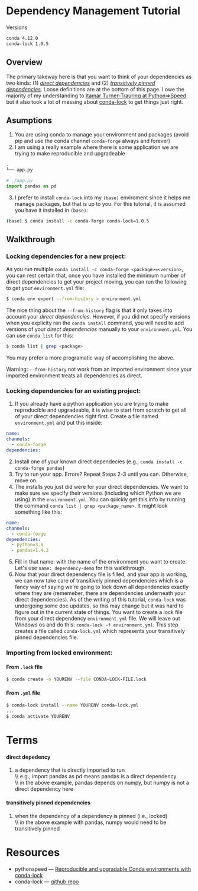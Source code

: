# Dependency Management Tutorial
Versions
```bash
conda 4.12.0
conda-lock 1.0.5
```

## Overview
The primary takeway here is that you want to think of your dependencies as two kinds: (1) [_direct dependencies_](#direct-depedency) and (2) [_transitively pinned dependencies_](#transitively-pinned-dependencies). Loose definitions are at the bottom of this page. I owe the majority of my understanding to [Itamar Turner-Trauring at Python⇒Speed](#resources) but it also took a lot of messing about [conda-lock](#resources) to get things just right.

## Asumptions
1. You are using conda to manage your environment and packages (avoid pip and use the conda channel `conda-forge` always and forever)
2. I am using a really example where there is some application we are trying to make reproducible and upgradeable
```bash
.
└── app.py
```
```python
# ./app.py
import pandas as pd
```
3. I prefer to install `conda-lock` into my `(base)` enviroment since it helps me manage packages, but that is up to you. For this tutorial, it is assumed you have it installed in `(base)`:
```bash
(base) $ conda install -c conda-forge conda-lock=1.0.5
```

## Walkthrough
### Locking dependencies for a new project:
As you run multiple `conda install -c conda-forge <package>=<version>`, you can rest certain that, once you have installed the minimum number of direct dependencies to get your project moving, you can run the following to get your `environment.yml` file:
```bash
$ conda env export --from-history > environment.yml
```
The nice thing about the `--from-history` flag is that it only takes into account your _direct dependencies_. However, if you did not specify versions when you explicity ran the  `conda install` command, you will need to add versions of your _direct dependencies_ manually to your `environment.yml`. You can use `conda list` for this:
```bash
$ conda list | grep <package>
```
You may prefer a more programatic way of accomplishing the above.

Warning: `--from-history` not work from an imported environment since your imported environment treats all dependencies as direct.

### Locking dependencies for an existing project:
1. If you already have a python application you are trying to make reproducible and upgradeable, it is wise to start from scratch to get all of your direct dependencies right first. Create a file named `environment.yml` and put this inside:

```yaml
name:
channels:
  - conda-forge
dependencies:
```

2. Install one of your known direct dependecies (e.g., `conda install -c conda-forge pandas`)
3. Try to run your app. Errors? Repeat Steps 2-3 until you can. Otherwise, move on.
4. The installs you just did were for your direct dependencies. We want to make sure we specify their versions (including which Python we are using) in the `environment.yml`. You can quickly get this info by running the command `conda list | grep <package_name>`. It might look something like this:

```yaml
name:
channels:
  - conda-forge
dependencies:
  - python=3.8
  - pandas=1.4.2
```

5. Fill in that name: with the name of the environment you want to create. Let's use `name: dependency-demo` for this walkthrough.
6. Now that your direct dependency file is filled, and your app is working, we can now take care of transitively pinned dependencies which is a fancy way of saying we're going to lock down all dependencies exactly where they are (rememeber, there are dependencies underneath your direct dependencies). As of the writing of this tutorial, `conda-lock` was undergoing some doc updates, so this may change but it was hard to figure out in the current state of things. You want to create a lock file from your direct dependency `environment.yml` file. We will leave out Windows os and do this: `conda-lock -f environment.yml`. This step creates a file called `conda-lock.yml` which represents your transitively pinned dependencies file.
### Importing from locked environment:
#### From `.lock` file
```bash
$ conda create -n YOURENV --file CONDA-LOCK-FILE.lock
```
#### From `.yml` file
```bash
$ conda-lock install --name YOURENV conda-lock.yml
...
$ conda activate YOURENV
```
# Terms

#### direct depedency
1. a dependency that is directly imported to run <br>
    \\\\ e.g., import pandas as pd means pandas is a direct dependency  <br>
    \\\\ in the above example, pandas depends on numpy, but numpy is not a direct dependency here

#### transitively pinned dependencies
1. when the dependency of a dependency is pinned (i.e., locked)  <br>
    \\\\ in the above example with pandas, numpy would need to be transitively pinned
    
# Resources
* pythonspeed — [Reproducible and upgradable Conda environments with conda-lock](https://pythonspeed.com/articles/conda-dependency-management/)
* conda-lock — [github repo](https://github.com/conda-incubator/conda-lock)
